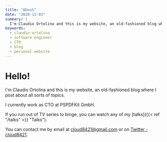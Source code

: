 ```yaml
---
title: "About"
date: "2020-11-03"
summary: |
  I'm Claudio Ortolina and this is my website, an old-fashioned blog where I post about all sorts of topics.
keywords:
  - claudio ortolina
  - software engineer
  - CTO
  - blog
  - personal website
---
```


# Hello!

I'm Claudio Ortolina and this is my website, an old-fashioned blog where I post about all sorts of topics.

I currently work as CTO at PSPDFKit GmbH.

If you run out of TV series to binge, you can watch any of my [talks]({{< ref "/talks" >}} "Talks").

You can contact me by email at <cloud8421@gmail.com> or on [Twitter - cloud8421](https://twitter.com/cloud8421).
